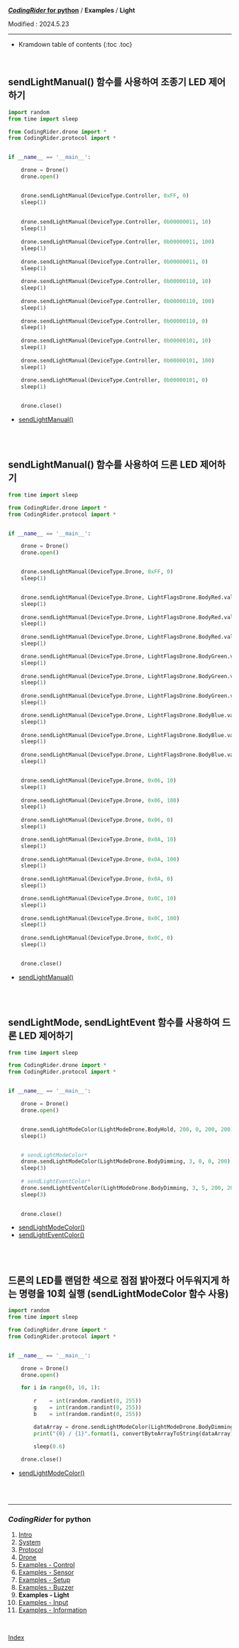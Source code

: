 **[*CodingRider* for python](index.md)** / **Examples** / **Light**

Modified : 2024.5.23

---

* Kramdown table of contents
{:toc .toc}

<br>


<a name="LightManual"></a>
## sendLightManual() 함수를 사용하여 조종기 LED 제어하기

```py
import random
from time import sleep

from CodingRider.drone import *
from CodingRider.protocol import *


if __name__ == '__main__':

    drone = Drone()
    drone.open()


    drone.sendLightManual(DeviceType.Controller, 0xFF, 0)
    sleep(1)
    
    
    drone.sendLightManual(DeviceType.Controller, 0b00000011, 10)
    sleep(1)
    
    drone.sendLightManual(DeviceType.Controller, 0b00000011, 100)
    sleep(1)
    
    drone.sendLightManual(DeviceType.Controller, 0b00000011, 0)
    sleep(1)
    
    drone.sendLightManual(DeviceType.Controller, 0b00000110, 10)
    sleep(1)
    
    drone.sendLightManual(DeviceType.Controller, 0b00000110, 100)
    sleep(1)
    
    drone.sendLightManual(DeviceType.Controller, 0b00000110, 0)
    sleep(1)
    
    drone.sendLightManual(DeviceType.Controller, 0b00000101, 10)
    sleep(1)
    
    drone.sendLightManual(DeviceType.Controller, 0b00000101, 100)
    sleep(1)
    
    drone.sendLightManual(DeviceType.Controller, 0b00000101, 0)
    sleep(1)


    drone.close()
```

- [sendLightManual()](04_drone.md#sendLightManual)


<br>
<br>

## sendLightManual() 함수를 사용하여 드론 LED 제어하기

```py
from time import sleep

from CodingRider.drone import *
from CodingRider.protocol import *


if __name__ == '__main__':

    drone = Drone()
    drone.open()


    drone.sendLightManual(DeviceType.Drone, 0xFF, 0)
    sleep(1)


    drone.sendLightManual(DeviceType.Drone, LightFlagsDrone.BodyRed.value, 10)
    sleep(1)
    
    drone.sendLightManual(DeviceType.Drone, LightFlagsDrone.BodyRed.value, 100)
    sleep(1)
    
    drone.sendLightManual(DeviceType.Drone, LightFlagsDrone.BodyRed.value, 0)
    sleep(1)

    drone.sendLightManual(DeviceType.Drone, LightFlagsDrone.BodyGreen.value, 10)
    sleep(1)
    
    drone.sendLightManual(DeviceType.Drone, LightFlagsDrone.BodyGreen.value, 100)
    sleep(1)
    
    drone.sendLightManual(DeviceType.Drone, LightFlagsDrone.BodyGreen.value, 0)
    sleep(1)

    drone.sendLightManual(DeviceType.Drone, LightFlagsDrone.BodyBlue.value, 10)
    sleep(1)
    
    drone.sendLightManual(DeviceType.Drone, LightFlagsDrone.BodyBlue.value, 100)
    sleep(1)
    
    drone.sendLightManual(DeviceType.Drone, LightFlagsDrone.BodyBlue.value, 0)
    sleep(1)


    drone.sendLightManual(DeviceType.Drone, 0x06, 10)
    sleep(1)
    
    drone.sendLightManual(DeviceType.Drone, 0x06, 100)
    sleep(1)
    
    drone.sendLightManual(DeviceType.Drone, 0x06, 0)
    sleep(1)

    drone.sendLightManual(DeviceType.Drone, 0x0A, 10)
    sleep(1)
    
    drone.sendLightManual(DeviceType.Drone, 0x0A, 100)
    sleep(1)
    
    drone.sendLightManual(DeviceType.Drone, 0x0A, 0)
    sleep(1)

    drone.sendLightManual(DeviceType.Drone, 0x0C, 10)
    sleep(1)
    
    drone.sendLightManual(DeviceType.Drone, 0x0C, 100)
    sleep(1)
    
    drone.sendLightManual(DeviceType.Drone, 0x0C, 0)
    sleep(1)


    drone.close()
```

- [sendLightManual()](04_drone.md#sendLightManual)


<br>
<br>



## sendLightMode, sendLightEvent 함수를 사용하여 드론 LED 제어하기


```py
from time import sleep

from CodingRider.drone import *
from CodingRider.protocol import *


if __name__ == '__main__':

    drone = Drone()
    drone.open()


    drone.sendLightModeColor(LightModeDrone.BodyHold, 200, 0, 200, 200)
    sleep(1)


    # sendLightModeColor*
    drone.sendLightModeColor(LightModeDrone.BodyDimming, 3, 0, 0, 200)
    sleep(3)
    
    # sendLightEventColor*
    drone.sendLightEventColor(LightModeDrone.BodyDimming, 3, 5, 200, 200, 200)
    sleep(3)
    

    drone.close()
```

- [sendLightModeColor()](04_drone.md#sendLightModeColor)
- [sendLightEventColor()](04_drone.md#sendLightEventColor)


<br>
<br>


## 드론의 LED를 랜덤한 색으로 점점 밝아졌다 어두워지게 하는 명령을 10회 실행 (sendLightModeColor 함수 사용)

```py
import random
from time import sleep

from CodingRider.drone import *
from CodingRider.protocol import *


if __name__ == '__main__':

    drone = Drone()
    drone.open()

    for i in range(0, 10, 1):
        
        r    = int(random.randint(0, 255))
        g    = int(random.randint(0, 255))
        b    = int(random.randint(0, 255))

        dataArray = drone.sendLightModeColor(LightModeDrone.BodyDimming, 1, r, g, b)
        print("{0} / {1}".format(i, convertByteArrayToString(dataArray)))

        sleep(0.6)
    
    drone.close()
```

- [sendLightModeColor()](04_drone.md#sendLightModeColor)


<br>
<br>


---

<h3><i>CodingRider</i> for python</H3>

 1. [Intro](01_intro.md)
 2. [System](02_system.md)
 3. [Protocol](03_protocol.md)
 4. [Drone](04_drone.md)
 5. [Examples - Control](examples_01_control.md)
 6. [Examples - Sensor](examples_02_sensor.md)
 7. [Examples - Setup](examples_03_setup.md)
 8. [Examples - Buzzer](examples_04_buzzer.md)
 9. **Examples - Light**
10. [Examples - Input](examples_06_input.md)
11. [Examples - Information](examples_07_information.md)
<br>

[Index](index.md)
